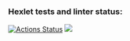 ### Hexlet tests and linter status:
[![Actions Status](https://github.com/Severonik/php-project-45/actions/workflows/hexlet-check.yml/badge.svg)](https://github.com/Severonik/php-project-45/actions)
<a href="https://codeclimate.com/github/Severonik/php-project-45/maintainability"><img src="https://api.codeclimate.com/v1/badges/cbddd5a3c15e25334e25/maintainability" /></a>